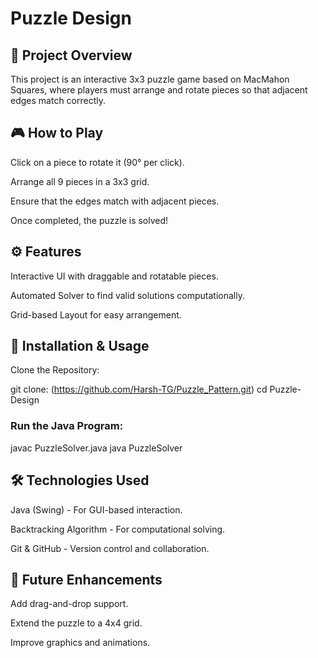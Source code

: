 # Puzzle Design

## 📌 Project Overview

This project is an interactive 3x3 puzzle game based on MacMahon Squares, where players must arrange and rotate pieces so that adjacent edges match correctly.

## 🎮 How to Play

Click on a piece to rotate it (90° per click).

Arrange all 9 pieces in a 3x3 grid.

Ensure that the edges match with adjacent pieces.

Once completed, the puzzle is solved!

## ⚙️ Features

Interactive UI with draggable and rotatable pieces.

Automated Solver to find valid solutions computationally.

Grid-based Layout for easy arrangement.

## 🚀 Installation & Usage

Clone the Repository:

git clone: (https://github.com/Harsh-TG/Puzzle_Pattern.git)
cd Puzzle-Design

### Run the Java Program:

javac PuzzleSolver.java
java PuzzleSolver

## 🛠️ Technologies Used

Java (Swing) - For GUI-based interaction.

Backtracking Algorithm - For computational solving.

Git & GitHub - Version control and collaboration.

## 📌 Future Enhancements

Add drag-and-drop support.

Extend the puzzle to a 4x4 grid.

Improve graphics and animations.
